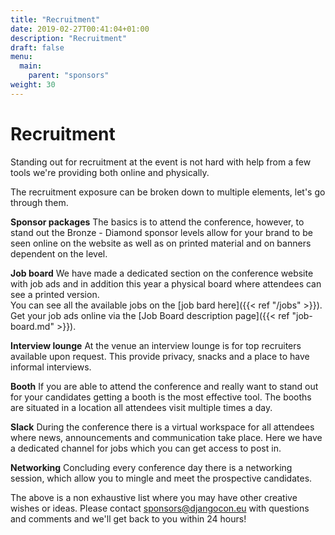 ```yaml
---
title: "Recruitment"
date: 2019-02-27T00:41:04+01:00
description: "Recruitment"
draft: false
menu:
  main:
    parent: "sponsors"
weight: 30
---
```


# Recruitment
Standing out for recruitment at the event is not hard with help from a few tools we're providing both online and physically.

The recruitment exposure can be broken down to multiple elements, let's go through them.

**Sponsor packages** The basics is to attend the conference, however, to stand out the Bronze - Diamond sponsor levels allow for your brand to be seen online on the website as well as on printed material and on banners dependent on the level. 

**Job board** We have made a dedicated section on the conference website with job ads and in addition this year a physical board where attendees can see a printed version.\
You can see all the available jobs on the [job bard here]({{< ref "/jobs" >}}).\
Get your job ads online via the [Job Board description page]({{< ref "job-board.md" >}}).

**Interview lounge** At the venue an interview lounge is for top recruiters available upon request. This provide privacy, snacks and a place to have informal interviews.

**Booth** If you are able to attend the conference and really want to stand out for your candidates getting a booth is the most effective tool. The booths are situated in a location all attendees visit multiple times a day.

**Slack** During the conference there is a virtual workspace for all attendees where news, announcements and communication take place. Here we have a dedicated channel for jobs which you can get access to post in.

**Networking** Concluding every conference day there is a networking session, which allow you to mingle and meet the prospective candidates.

The above is a non exhaustive list where you may have other creative wishes or ideas. Please contact [sponsors@djangocon.eu](mailto:sponsors@djangocon.eu) with questions and comments and we'll get back to you within 24 hours!
